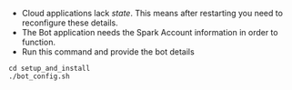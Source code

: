 
* Cloud applications lack *state*.  This means after restarting you need to reconfigure these details.  
* The Bot application needs the Spark Account information in order to function.  
* Run this command and provide the bot details

```
cd setup_and_install
./bot_config.sh 
```

